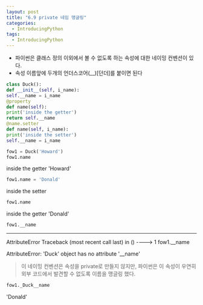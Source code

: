 ```yaml
---
layout: post
title: "6.9 private 네임 맹글링"
categories:
  - IntroducingPython
tags:
  - IntroducingPython
---
```


* 파이썬은 클래스 정의 이외에서 볼 수 없도록 하는 속성에 대한 네이밍 컨벤션이 있다. 
* 속성 이름앞에 두개의 언더스코어(__)[던더]를 붙이면 된다
```python
class Duck():
def __init__(self, i_name):
self.__name = i_name
@property
def name(self):
print('inside the getter')
return self.__name
@name.setter
def name(self, i_name):
print('inside the setter')
self.__name = i_name
```
```python
fow1 = Duck('Howard')
fow1.name
```
inside the getter
'Howard'
```python
fow1.name = 'Donald'
```
inside the setter
```python
fow1.name
```
inside the getter
'Donald'
```python
fow1.__name
```
---------------------------------------------------------------------
AttributeError                      Traceback (most recent call last)
<ipython-input-8-41d57c24dae8> in <module>()
----> 1 fow1.__name
                                                                                                    
AttributeError: 'Duck' object has no attribute '__name'
> 이 네이밍 컨벤션은 속성을 private로 만들지 않지만, 파이썬은 이 속성이 우연히 외부 코드에서 발견할 수 없도록 이름을 맹글링 했다.
```python
fow1._Duck__name
```
'Donald'

